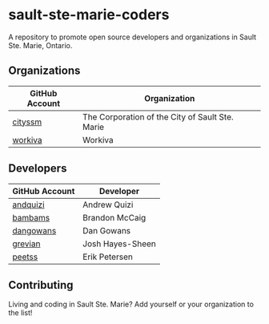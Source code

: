 # sault-ste-marie-coders

A repository to promote open source developers and organizations in Sault Ste. Marie, Ontario.


## Organizations

| GitHub Account | Organization |
| -------------- | ------------ |
| [cityssm](https://github.com/cityssm) | The Corporation of the City of Sault Ste. Marie |
| [workiva](https://github.com/Workiva) | Workiva |

## Developers

| GitHub Account | Developer |
| -------------- | ------------ |
| [andquizi](https://github.com/andquizi) | Andrew Quizi |
| [bambams](https://github.com/bambams) | Brandon McCaig |
| [dangowans](https://github.com/dangowans) | Dan Gowans |
| [grevian](https://github.com/grevian) | Josh Hayes-Sheen |
| [peetss](https://github.com/peetss) | Erik Petersen |


## Contributing

Living and coding in Sault Ste. Marie?  Add yourself or your organization to the list!
